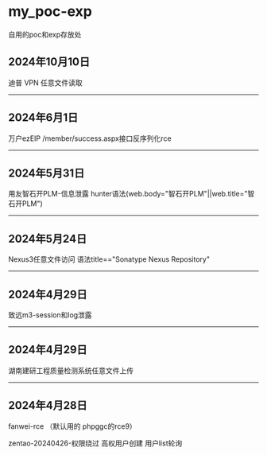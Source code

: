 # my_poc-exp
自用的poc和exp存放处

## 2024年10月10日

迪普 VPN 任意文件读取

-----
## 2024年6月1日

万户ezEIP /member/success.aspx接口反序列化rce

-----
## 2024年5月31日

用友智石开PLM-信息泄露 hunter语法(web.body="智石开PLM"||web.title="智石开PLM")

-----
## 2024年5月24日

Nexus3任意文件访问 语法title=="Sonatype Nexus Repository"

-----
## 2024年4月29日

致远m3-session和log泄露

-----
## 2024年4月29日

湖南建研工程质量检测系统任意文件上传

-----
## 2024年4月28日

fanwei-rce （默认用的 phpggc的rce9）

zentao-20240426-权限绕过 高权用户创建 用户list轮询
